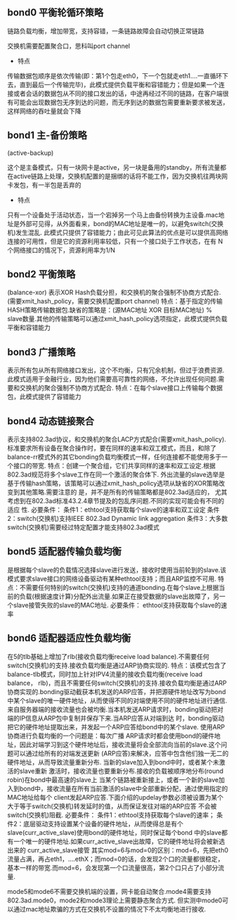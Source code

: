 <!--
 * @Description: 
 * @Version: 1.0
 * @Author: DaLao
 * @Email: dalao_li@163.com
 * @Date: 2021-03-26 23:14:11
 * @LastEditors: DaLao
 * @LastEditTime: 2021-11-28 20:24:24
-->


## bond0 平衡轮循环策略

链路负载均衡，增加带宽，支持容错，一条链路故障会自动切换正常链路

交换机需要配置聚合口，思科叫port channel

- 特点

传输数据包顺序是依次传输(即：第1个包走eth0，下一个包就走eth1….一直循环下去，直到最后一个传输完毕)，此模式提供负载平衡和容错能力；但是如果一个连接或者会话的数据包从不同的接口发出的话，中途再经过不同的链路，在客户端很有可能会出现数据包无序到达的问题，而无序到达的数据包需要重新要求被发送，这样网络的吞吐量就会下降

## bond1 主-备份策略

(active-backup)

这个是主备模式，只有一块网卡是active，另一块是备用的standby，所有流量都在active链路上处理，交换机配置的是捆绑的话将不能工作，因为交换机往两块网卡发包，有一半包是丢弃的

- 特点

只有一个设备处于活动状态，当一个宕掉另一个马上由备份转换为主设备.mac地址是外部可见得，从外面看来，bond的MAC地址是唯一的，以避免switch(交换机)发生混乱.
此模式只提供了容错能力；由此可见此算法的优点是可以提供高网络连接的可用性，但是它的资源利用率较低，只有一个接口处于工作状态，在有 N 个网络接口的情况下，资源利用率为1/N

## bond2 平衡策略

(balance-xor)
表示XOR Hash负载分担，和交换机的聚合强制不协商方式配合.(需要xmit_hash_policy，需要交换机配置port channel)
特点：基于指定的传输HASH策略传输数据包.缺省的策略是：(源MAC地址 XOR 目标MAC地址) % slave数量.其他的传输策略可以通过xmit_hash_policy选项指定，此模式提供负载平衡和容错能力

## bond3 广播策略

表示所有包从所有网络接口发出，这个不均衡，只有冗余机制，但过于浪费资源.此模式适用于金融行业，因为他们需要高可靠性的网络，不允许出现任何问题.需要和交换机的聚合强制不协商方式配合.
特点：在每个slave接口上传输每个数据包，此模式提供了容错能力

## bond4 动态链接聚合

表示支持802.3ad协议，和交换机的聚合LACP方式配合(需要xmit_hash_policy).标准要求所有设备在聚合操作时，要在同样的速率和双工模式，而且，和除了balance-rr模式外的其它bonding负载均衡模式一样，任何连接都不能使用多于一个接口的带宽.
特点：创建一个聚合组，它们共享同样的速率和双工设定.根据802.3ad规范将多个slave工作在同一个激活的聚合体下.
外出流量的slave选举是基于传输hash策略，该策略可以通过xmit_hash_policy选项从缺省的XOR策略改变到其他策略.需要注意的 是，并不是所有的传输策略都是802.3ad适应的，
尤其考虑到在802.3ad标准43.2.4章节提及的包乱序问题.不同的实现可能会有不同的适应 性.
必要条件：
条件1：ethtool支持获取每个slave的速率和双工设定
条件2：switch(交换机)支持IEEE 802.3ad Dynamic link aggregation
条件3：大多数switch(交换机)需要经过特定配置才能支持802.3ad模式

## bond5 适配器传输负载均衡

是根据每个slave的负载情况选择slave进行发送，接收时使用当前轮到的slave.该模式要求slave接口的网络设备驱动有某种ethtool支持；而且ARP监控不可用.
特点：不需要任何特别的switch(交换机)支持的通道bonding.在每个slave上根据当前的负载(根据速度计算)分配外出流量.如果正在接受数据的slave出故障了，另一个slave接管失败的slave的MAC地址.
必要条件：
ethtool支持获取每个slave的速率

## bond6 适配器适应性负载均衡

在5的tlb基础上增加了rlb(接收负载均衡receive load balance).不需要任何switch(交换机)的支持.接收负载均衡是通过ARP协商实现的.
特点：该模式包含了balance-tlb模式，同时加上针对IPV4流量的接收负载均衡(receive load balance， rlb)，而且不需要任何switch(交换机)的支持.接收负载均衡是通过ARP协商实现的.bonding驱动截获本机发送的ARP应答，并把源硬件地址改写为bond中某个slave的唯一硬件地址，从而使得不同的对端使用不同的硬件地址进行通信.
来自服务器端的接收流量也会被均衡.当本机发送ARP请求时，bonding驱动把对端的IP信息从ARP包中复制并保存下来.当ARP应答从对端到达 时，bonding驱动把它的硬件地址提取出来，并发起一个ARP应答给bond中的某个slave.
使用ARP协商进行负载均衡的一个问题是：每次广播 ARP请求时都会使用bond的硬件地址，因此对端学习到这个硬件地址后，接收流量将会全部流向当前的slave.这个问题可以通过给所有的对端发送更新 (ARP应答)来解决，应答中包含他们独一无二的硬件地址，从而导致流量重新分布.
当新的slave加入到bond中时，或者某个未激活的slave重新 激活时，接收流量也要重新分布.接收的负载被顺序地分布(round robin)在bond中最高速的slave上
当某个链路被重新接上，或者一个新的slave加入到bond中，接收流量在所有当前激活的slave中全部重新分配，通过使用指定的MAC地址给每个 client发起ARP应答.下面介绍的updelay参数必须被设置为某个大于等于switch(交换机)转发延时的值，从而保证发往对端的ARP应答 不会被switch(交换机)阻截.
必要条件：
条件1：ethtool支持获取每个slave的速率；
条件2：底层驱动支持设置某个设备的硬件地址，从而使得总是有个slave(curr_active_slave)使用bond的硬件地址，同时保证每个bond 中的slave都有一个唯一的硬件地址.如果curr_active_slave出故障，它的硬件地址将会被新选出来的 curr_active_slave接管
其实mod=6与mod=0的区别：mod=6，先把eth0流量占满，再占eth1，….ethX；而mod=0的话，会发现2个口的流量都很稳定，基本一样的带宽.而mod=6，会发现第一个口流量很高，第2个口只占了小部分流量.

 

mode5和mode6不需要交换机端的设置，网卡能自动聚合.mode4需要支持802.3ad.mode0，mode2和mode3理论上需要静态聚合方式.
但实测中mode0可以通过mac地址欺骗的方式在交换机不设置的情况下不太均衡地进行接收.
